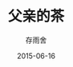 ---
title: '父亲的茶'
subtitle: '存雨舍'
layout: default
modal-id: 1
date: 2015-06-16
img: tea.png
thumbnail: tea-thumbnail.png
alt: image-alt
project-date: Jun 2015
client: Start Bootstrap
category: Lnn Document
description: "我们是要搞一个父亲节推送的，然后几个人想了半天子也不知道怎么搞，所以事实证明做管理的，做设计的，做监理的，我们都不是做市场的，也不是做用户运营的，所以想出来的如果是烂点子，各位也多体谅下，营销也是门学问，但是我们貌似都不适合做卖家。
好了扯回主题，Boon总说，父亲节，跟我们的茶有关，那么你知道你的爸爸喜欢喝什么茶吗，或者哪一种茶更像你的父亲。"

---